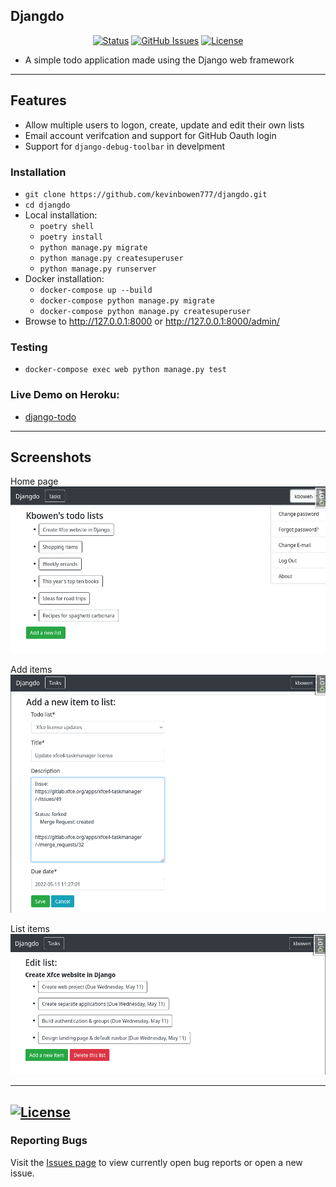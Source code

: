 ## Djangdo 

<div align="center">

  [![Status](https://img.shields.io/badge/status-active-success.svg)]() 
  [![GitHub Issues](https://img.shields.io/github/issues/kevinbowen777/djangdo.svg)](https://github.com/kevinbowen777/djangdo/issues)
  [![License](https://img.shields.io/badge/license-MIT-blue.svg)](/LICENSE)

</div>

- A simple todo application made using the Django web framework

---
## Features
 - Allow multiple users to logon, create, update and edit their own lists
 - Email account verifcation and support for GitHub Oauth login
 - Support for `django-debug-toolbar` in develpment

### Installation
 - `git clone https://github.com/kevinbowen777/djangdo.git`
 - `cd djangdo`
 - Local installation:
     - `poetry shell`
     - `poetry install`
     - `python manage.py migrate`
     - `python manage.py createsuperuser`
     - `python manage.py runserver`
 - Docker installation:
     - `docker-compose up --build`
     - `docker-compose python manage.py migrate`
     - `docker-compose python manage.py createsuperuser`
 - Browse to http://127.0.0.1:8000 or http://127.0.0.1:8000/admin/

### Testing
 - `docker-compose exec web python manage.py test`

### Live Demo on Heroku:
 - [django-todo](https://kbowen-django-todo.herokuapp.com/)

---
## Screenshots

Home page
![Home Page](https://github.com/kevinbowen777/djangdo/blob/master/images/djangdo_home.png)

Add items
![Add items](https://github.com/kevinbowen777/djangdo/blob/master/images/djangdo_add_new_item.png)

List items
![List Items](https://github.com/kevinbowen777/djangdo/blob/master/images/djangdo_list_items.png)

---
[![License](https://img.shields.io/badge/license-MIT-green)](https://github.com/kevinbowen777/djangdo/blob/master/LICENSE)
---
### Reporting Bugs

   Visit the [Issues page](https://github.com/kevinbowen777/djangdo/issues)
      to view currently open bug reports or open a new issue.
